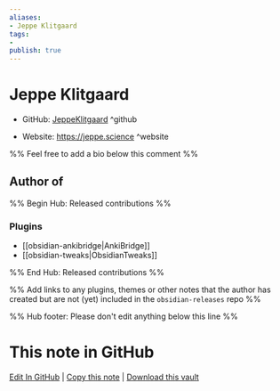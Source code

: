 ```yaml
---
aliases:
- Jeppe Klitgaard
tags:
- 
publish: true
---
```


# Jeppe Klitgaard

- GitHub: [JeppeKlitgaard](https://github.com/JeppeKlitgaard/) ^github
<!-- - Discord: `@` ^discord-->
- Website: <https://jeppe.science> ^website
<!-- - [[Publish sites|Publish site]]: ^publish-->

%% Feel free to add a bio below this comment %%


## Author of

%% Begin Hub: Released contributions %%
### Plugins
- [[obsidian-ankibridge|AnkiBridge]]
- [[obsidian-tweaks|ObsidianTweaks]]

%% End Hub: Released contributions %%

%% Add links to any plugins, themes or other notes that the author has created but are not (yet) included in the `obsidian-releases` repo %%

<!--
### Unlisted plugins

- 
-->

<!--
### Others

- 
-->

<!--
## Sponsor this author

- [[GitHub sponsors]]: [Sponsor @JeppeKlitgaard on GitHub Sponsors](https://github.com/sponsors/JeppeKlitgaard) ^github-sponsor
- [[Buy me a coffee]]: ^buy-me-a-coffee
- [[PayPal]]: ^paypal
- [[Patreon]]: ^patreon

-->

<!--
## Follow this author

- [[YouTube Channels|On YouTube]]: ^youtube
- Twitter: ^twitter
- ...
-->

%% Hub footer: Please don't edit anything below this line %%

# This note in GitHub

<span class="git-footer">[Edit In GitHub](https://github.dev/obsidian-community/obsidian-hub/blob/main/01%20-%20Community/People/JeppeKlitgaard.md "git-hub-edit-note") | [Copy this note](https://raw.githubusercontent.com/obsidian-community/obsidian-hub/main/01%20-%20Community/People/JeppeKlitgaard.md "git-hub-copy-note") | [Download this vault](https://github.com/obsidian-community/obsidian-hub/archive/refs/heads/main.zip "git-hub-download-vault") </span>
